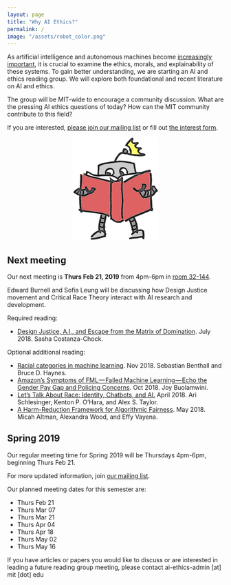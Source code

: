 ```yaml
---
layout: page
title: "Why AI Ethics?"
permalink: /
image: "/assets/robot_color.png"
---
```

As artificial intelligence and autonomous machines become [increasingly important](http://news.mit.edu/2018/mit-reshapes-itself-stephen-schwarzman-college-of-computing-1015), it is crucial to examine the ethics, morals, and explainability of these systems.  To gain better understanding, we are starting an AI and ethics reading group. We will explore both foundational and recent literature on AI and ethics.

The group will be MIT-wide to encourage a community discussion. What are the pressing AI ethics questions of today? How can the MIT community contribute to this field?

If you are interested, [please join our mailing list](https://groups.mit.edu/webmoira/list/ai-ethics) or fill out [the interest form](https://goo.gl/forms/I4H4XFC7gmcci8Ys2).

<center>
	<img src="/assets/robot_color.png">
</center>



## Next meeting

Our next meeting is **Thurs Feb 21, 2019** from 4pm-6pm in [room 32-144](https://whereis.mit.edu/?go=32).

Edward Burnell and Sofia Leung will be discussing how Design Justice movement and Critical Race Theory interact with AI research and development.

Required reading:
 - [Design Justice, A.I., and Escape from the Matrix of Domination](https://jods.mitpress.mit.edu/pub/costanza-chock). July 2018. Sasha Costanza-Chock.

Optional additional reading:
 - [Racial categories in machine learning](https://arxiv.org/pdf/1811.11668.pdf). Nov 2018. Sebastian Benthall and Bruce D. Haynes.
 - [Amazon’s Symptoms of FML — Failed Machine Learning — Echo the Gender Pay Gap and Policing Concerns](https://medium.com/mit-media-lab/amazons-symptoms-of-fml-failed-machine-learning-echo-the-gender-pay-gap-and-policing-concerns-3de9553d9bd1). Oct 2018. Joy Buolamwini.
 - [Let’s Talk About Race: Identity, Chatbots, and AI.](http://openaccess.city.ac.uk/19124/1/Lets%20Talk%20About%20Race%20Accepted%20version.pdf) April 2018. Ari Schlesinger, Kenton P. O’Hara, and Alex S. Taylor.
 - [A Harm-Reduction Framework for Algorithmic Fairness](https://ieeexplore-ieee-org.libproxy.mit.edu/stamp/stamp.jsp?arnumber=8395114). May 2018. Micah Altman, Alexandra Wood, and Effy Vayena.

## Spring 2019

Our regular meeting time for Spring 2019 will be Thursdays 4pm-6pm, beginning Thurs Feb 21.

For more updated information, join [our mailing list](https://groups.mit.edu/webmoira/list/ai-ethics).

Our planned meeting dates for this semester are:
 - Thurs Feb 21
 - Thurs Mar 07
 - Thurs Mar 21
 - Thurs Apr 04
 - Thurs Apr 18
 - Thurs May 02
 - Thurs May 16

If you have articles or papers you would like to discuss or are interested in leading a future reading group meeting, please contact ai-ethics-admin [at] mit [dot] edu
